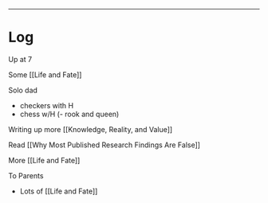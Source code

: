 
---

# Log

Up at 7

Some [[Life and Fate]]

Solo dad
- checkers with H
- chess w/H (- rook and queen)

Writing up more [[Knowledge, Reality, and Value]]

Read [[Why Most Published Research Findings Are False]]

More [[Life and Fate]]

To Parents 
- Lots of [[Life and Fate]]

